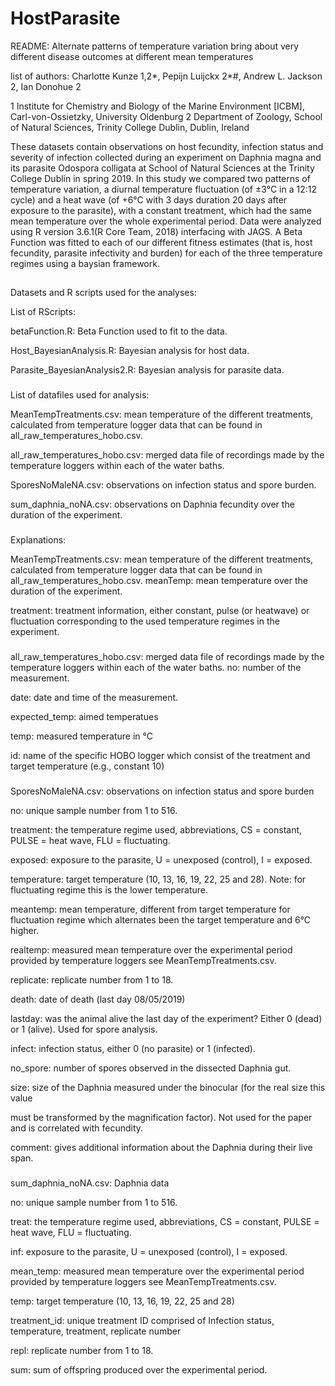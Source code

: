 # HostParasite


README: Alternate patterns of temperature variation bring about very different disease outcomes at different mean temperatures


list of authors: Charlotte Kunze 1,2*, Pepijn Luijckx 2*#, Andrew L. Jackson 2, Ian Donohue 2

1 Institute for Chemistry and Biology of the Marine Environment [ICBM], Carl-von-Ossietzky, University Oldenburg
2 Department of Zoology, School of Natural Sciences, Trinity College Dublin, Dublin, Ireland


These datasets contain observations on host fecundity, infection status and severity of infection collected during an experiment on Daphnia magna and its parasite Odospora colligata at School of Natural Sciences at the Trinity College Dublin in spring 2019. 
In this study we compared two patterns of temperature variation, a diurnal temperature fluctuation (of ±3°C in a 12:12 cycle) and a heat wave (of +6°C with 3 days duration 20 days after exposure to the parasite), with a constant treatment, which had the same mean temperature over the whole experimental period. 
Data were analyzed using R version 3.6.1(R Core Team, 2018) interfacing with JAGS. A Beta Function was fitted to each of our different fitness estimates (that is, host fecundity, parasite infectivity and burden) for each of the three temperature regimes using a baysian framework.


##
Datasets and R scripts used for the analyses: 

List of RScripts: 

betaFunction.R: Beta Function used to fit to the data.

Host_BayesianAnalysis.R: Bayesian analysis for host data.

Parasite_BayesianAnalysis2.R: Bayesian analysis for parasite data.
###

List of datafiles used for analysis: 

MeanTempTreatments.csv: mean temperature of the different treatments, calculated from temperature logger data that can be found in all_raw_temperatures_hobo.csv.

all_raw_temperatures_hobo.csv: merged data file of recordings made by the temperature loggers within each of the water baths. 

SporesNoMaleNA.csv: observations on infection status and spore burden.

sum_daphnia_noNA.csv: observations on Daphnia fecundity over the duration of the experiment.

###
Explanations: 

MeanTempTreatments.csv: mean temperature of the different treatments, calculated from temperature logger data that can be found in all_raw_temperatures_hobo.csv.
	meanTemp: mean temperature over the duration of the experiment.
  
treatment: treatment information, either constant, pulse (or heatwave) or fluctuation corresponding to the used temperature regimes in the experiment.


###
all_raw_temperatures_hobo.csv: merged data file of recordings made by the temperature loggers within each of the water baths. 
	no: number of the measurement.  
  
date: date and time of the measurement.

expected_temp: aimed temperatues

temp: measured temperature in °C

id: name of the specific HOBO logger which consist of the treatment and target temperature (e.g., constant 10)


###

SporesNoMaleNA.csv: observations on infection status and spore burden

no: unique sample number from 1 to 516.

treatment: the temperature regime used, abbreviations, CS = constant, PULSE = heat wave, FLU = fluctuating. 

exposed: exposure to the parasite, U = unexposed (control), I = exposed.

temperature: target temperature (10, 13, 16, 19, 22, 25 and 28).  Note: for fluctuating regime this is the lower temperature.

meantemp: mean temperature, different from target temperature for fluctuation regime which alternates been the target temperature and 6℃ higher.

realtemp: measured mean temperature over the experimental period provided by temperature loggers see MeanTempTreatments.csv.

replicate: replicate number from 1 to 18.

death: date of death (last day 08/05/2019)

lastday: was the animal alive the last day of the experiment? Either 0 (dead) or 1 (alive). Used for spore analysis.

infect: infection status, either 0 (no parasite) or 1 (infected).

no_spore: number of spores observed in the dissected Daphnia gut.

size: size of the Daphnia measured under the binocular (for the real size this value 

must be transformed by the magnification factor). Not used for the paper and is correlated with fecundity.

comment: gives additional information about the Daphnia during their live span.

###

sum_daphnia_noNA.csv: Daphnia data

no: unique sample number from 1 to 516.

treat: the temperature regime used, abbreviations, CS = constant, PULSE = heat wave, FLU = fluctuating. 

inf: exposure to the parasite, U = unexposed (control), I = exposed.

mean_temp: measured mean temperature over the experimental period provided by temperature loggers see MeanTempTreatments.csv.

temp: target temperature (10, 13, 16, 19, 22, 25 and 28)

treatment_id: unique treatment ID comprised of Infection status, temperature, treatment, replicate number

repl: replicate number from 1 to 18.

sum: sum of offspring produced over the experimental period.
###


